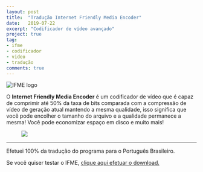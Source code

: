 ```yaml
---
layout: post
title:  "Tradução Internet Friendly Media Encoder"
date:   2019-07-22
excerpt: "Codificador de vídeo avançado"
project: true
tag:
- ifme 
- codificador
- video
- tradução
comments: true
---
```

![IFME logo](https://github.com/ialexsilva/ialexsilva.github.io/raw/master/assets/img/logo_halite.png)    

O **Internet Friendly Media Encoder** é um codificador de vídeo que é capaz de comprimir até 50% da taxa de bits comparada com a compressão de vídeo de geração atual mantendo a mesma qualidade, isso significa que você pode encolher o tamanho do arquivo e a qualidade permanece a mesma! Você pode economizar espaço em disco e muito mais!

<figure>
	<a href="https://github.com/ialexsilva/ialexsilva.github.io/raw/master/assets/img/screenifme.png"><img src="https://github.com/ialexsilva/ialexsilva.github.io/raw/master/assets/img/screenifme.png"></a>
</figure>

------------

Efetuei 100% da tradução do programa para o Português Brasileiro.

Se você quiser testar o IFME, [clique aqui efetuar o download.](https://x265.github.io/)